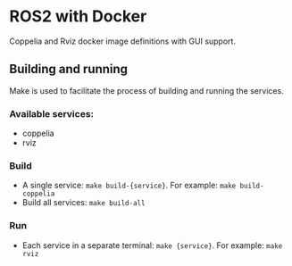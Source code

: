 # ROS2 with Docker

Coppelia and Rviz docker image definitions with GUI support.


## Building and running

Make is used to facilitate the process of building and running the services.

### Available services:
- coppelia
- rviz

### Build

- A single service: `make build-{service}`. For example: `make build-coppelia`
- Build all services: `make build-all`


### Run

- Each service in a separate terminal: `make {service}`. For example: `make rviz`
